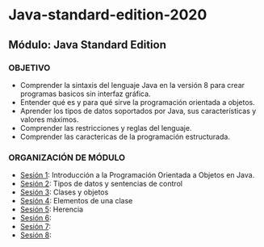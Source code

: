 # Java-standard-edition-2020 
## Módulo: Java Standard Edition

### OBJETIVO 
- Comprender la sintaxis del lenguaje Java en la versión 8 para crear programas basicos sin interfaz gráfica.
- Entender qué es y para qué sirve la programación orientada a objetos.
- Aprender los tipos de datos soportados por Java, sus características y valores máximos.
- Comprender las restricciones y reglas del lenguaje.
- Comprender las caractericas de la programación estructurada.

 ### ORGANIZACIÓN DE MÓDULO 
 
 - [Sesión 1](Sesion-01): Introducción a la Programación Orientada a Objetos en Java.
 - [Sesión 2](Sesion-02): Tipos de datos y sentencias de control
 - [Sesión 3](Sesion-03): Clases y objetos
 - [Sesión 4](Sesion-04): Elementos de una clase
 - [Sesión 5](Sesion-05): Herencia 
 - [Sesión 6](): 
 - [Sesión 7](): 
 - [Sesión 8]():


